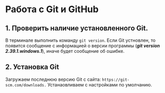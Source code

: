 # Работа с Git и GitHub

## 1. Проверить наличие установленного Git.
В терминале выполнить команду `git version`.
Если Git устновлен, то появится сообщение с информацией о версии программы (***git version 2.39.1.windows.1***), иначе будет сообщение об ошибке.
## 2. Установка Git 
Загружаем последнюю версию Git с сайта: `https://git-scm.com/downloads.`
Устанаовливаем с настройками по умолчанию.



